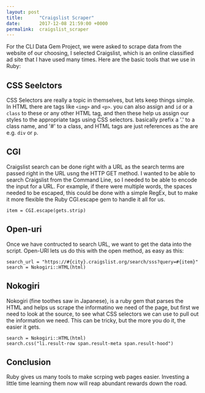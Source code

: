 ```yaml
---
layout: post
title:      "Craigslist Scraper"
date:       2017-12-08 21:59:00 +0000
permalink:  craigslist_scraper
---
```



For the CLI Data Gem  Project, we were asked to scrape data from the website of our choosing, I selected Craigslist, which is an online classified ad site that I have used many times. Here are the basic tools that we use in Ruby:

## CSS Seelctors

CSS Selectors are really a topic in themselves, but lets keep things simple. In HTML there are tags like ``<img>`` and ``<p>``. you can also assign and ``id`` or a ``class`` to these or any other HTML tag, and then these help us assign our styles to the appropriate tags using CSS selectors. basically prefix a '.' to a class name, and '#' to a class, and HTML tags are just references as the are e.g. ``div`` or ``p``. 

## CGI

Craigslist search can be done right with a URL as the search terms are passed right in the URL usng the HTTP GET method. I wanted to be able to search Craigslist from the Command Line, so I needed to be able to encode the input for a URL. For example, if there were multiple words, the spaces needed to be escaped, this could be done with a simple RegEx, but to make it more flexible the Ruby CGI.escape gem to handle it all for us.

``item = CGI.escape(gets.strip)``
## Open-uri

Once we have contructed to search URL, we want to get the data into the script. Open-URI lets us do this with the open method, as easy as this:

``search_url = "https://#{city}.craigslist.org/search/sss?query=#{item}"`` <br>
``search = Nokogiri::HTML(html)``

## Nokogiri

Nokogiri (fine toothes saw in Japanese), is a ruby gem that parses the HTML and helps us scrape the informatino we need of the page, but first we need to look at the source, to see what CSS selectors we can use to pull out the information we need. This can be tricky, but the more you do it, the easier it gets.

``search = Nokogiri::HTML(html)`` <br>
``search.css("li.result-row span.result-meta span.result-hood")``

## Conclusion

Ruby gives us many tools to make scrping web pages easier. Investing a little time learning them now will reap abundant rewards down the road. 
